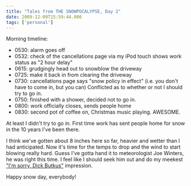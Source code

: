 ```yaml
---
title: "Tales from THE SNOWPOCALYPSE, Day 2"
date: 2009-12-09T15:59:44.000
tags: ['personal']
---
```


Morning timeline:

- 0530: alarm goes off
- 0532: check of the cancellations page via my iPod touch shows work status as "2 hour delay"
- 0615: grudgingly head out to snowblow the driveway
- 0725: make it back in from clearing the driveway
- 0730: cancellations page says "snow policy in effect" (i.e. you don't have to come in, but you can) Conflicted as to whether or not I should try to go in.
- 0750: finished with a shower, decided not to go in.
- 0800: work officially closes, sends people home
- 0830: second pot of coffee on, Christmas music playing. AWESOME.

At least I didn't try to go in. First time work has sent people home for snow in the 10 years I've been there.

I think we've gotten about 8 inches here so far, heavier and wetter than I had anticipated. Now it's time for the temps to drop and the wind to start blowing really hard. Guess I've gotta hand it to meteorologist Joe Winters, he was right this time. I feel like I should seek him out and do my meekest ["I'm sorry, Dick Butkus"](http://mediacenter.fedex.designcdt.com/node/271) impression.

Happy snow day, everybody!
